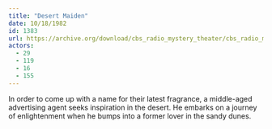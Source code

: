 ```yaml
---
title: "Desert Maiden"
date: 10/18/1982
id: 1383
url: https://archive.org/download/cbs_radio_mystery_theater/cbs_radio_mystery_theater-1351-1399.zip/cbs_radio_mystery_theater-1351-1399%2Fcbsrmt_1383_desert_maiden.mp3
actors:
  - 29
  - 119
  - 16
  - 155
---
```

In order to come up with a name for their latest fragrance, a middle-aged advertising agent seeks inspiration in the desert. He embarks on a journey of enlightenment when he bumps into a former lover in the sandy dunes.
